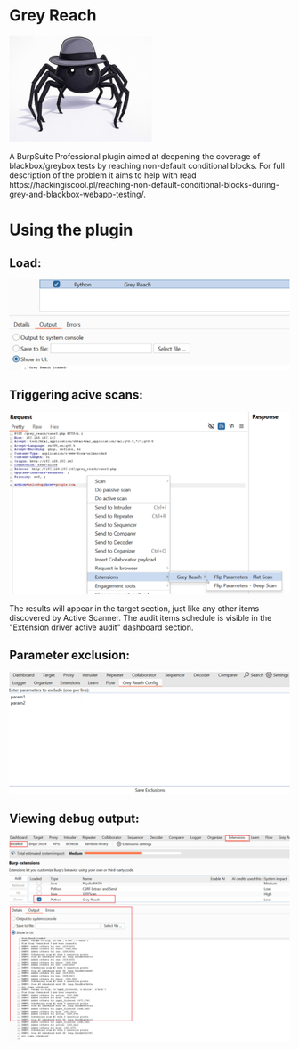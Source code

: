 # Grey Reach
<p align="left">
  <img src="LOGO.png" width="256" height="192" title="Grey Reach">
</p>
A BurpSuite Professional plugin aimed at deepening the coverage of blackbox/greybox tests by reaching non-default conditional blocks.
For full description of the problem it aims to help with read https://hackingiscool.pl/reaching-non-default-conditional-blocks-during-grey-and-blackbox-webapp-testing/.

# Using the plugin
## Load:
![Usage](using_the_plugin1.png)
## Triggering acive scans:
![Usage](using_the_plugin2.png)

The results will appear in the target section, just like any other items discovered by Active Scanner.
The audit items schedule is visible in the "Extension driver active audit" dashboard section.

## Parameter exclusion:
![Usage](using_the_plugin3.png)

## Viewing debug output:
![Usage](using_the_plugin4.png)
